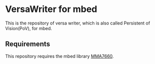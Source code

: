 # VersaWriter for mbed
This is the repository of versa writer, which is also called Persistent of Vision(PoV), for mbed.

## Requirements
This repository requires the mbed library [MMA7660](https://developer.mbed.org/users/Sissors/code/MMA7660/).
